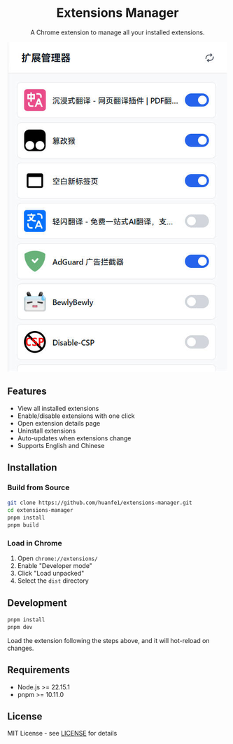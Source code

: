 <div align="center">

# Extensions Manager

A Chrome extension to manage all your installed extensions.

![Preview](/resources/preview.jpg)

</div>

## Features

- View all installed extensions
- Enable/disable extensions with one click
- Open extension details page
- Uninstall extensions
- Auto-updates when extensions change
- Supports English and Chinese

## Installation

### Build from Source

```bash
git clone https://github.com/huanfe1/extensions-manager.git
cd extensions-manager
pnpm install
pnpm build
```

### Load in Chrome

1. Open `chrome://extensions/`
2. Enable "Developer mode"
3. Click "Load unpacked"
4. Select the `dist` directory

## Development

```bash
pnpm install
pnpm dev
```

Load the extension following the steps above, and it will hot-reload on changes.

## Requirements

- Node.js >= 22.15.1
- pnpm >= 10.11.0

## License

MIT License - see [LICENSE](LICENSE) for details
